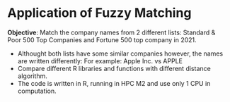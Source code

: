 # Application of Fuzzy Matching 

**Objective**: Match the company names from 2 different lists: Standard & Poor 500 Top Companies and Fortune 500 top company in 2021.
- Althought both lists have some similar companies however, the names are written differently: For example: Apple Inc. vs APPLE
- Compare different R libraries and functions with different distance algorithm.
- The code is written in R, running in HPC M2 and use only 1 CPU in computation.

